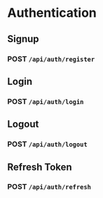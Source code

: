 # Authentication

## Signup

<h3><span class="text-blue">POST</span> <code>/api/auth/register</code> <Badge type="tip" text="^1.0.0" /></h3>

## Login

<h3><span class="text-blue">POST</span> <code>/api/auth/login</code> <Badge type="tip" text="^1.0.0" /></h3>

## Logout

<h3><span class="text-blue">POST</span> <code>/api/auth/logout</code> <Badge type="tip" text="^1.0.0" /></h3>

## Refresh Token <Badge type="tip" text="^1.0.0" />

<h3><span class="text-blue">POST</span> <code>/api/auth/refresh</code></h3>
